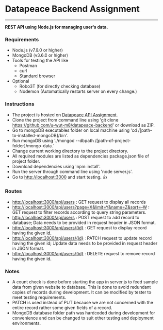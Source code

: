 # Datapeace Backend Assignment
---
**REST API using Node.js for managing user's data.**

### Requirements
- Node.js (v7.6.0 or higher)
- MongoDB (v3.6.0 or higher)
- Tools for testing the API like
  - Postman
  - curl
  - Standard browser
- Optional
  - Robo3T (for directly checking database)
  - Nodemon (Automatically restarts server on every change.)

### Instructions
- The project is hosted on [Datapeace API Assignment](https://github.com/u-wut-m8/datapeace-backend).
- Clone the project from command line using 'git clone https://github.com/u-wut-m8/datapeace-backend' or download as ZIP.
- Go to mongoDB executables folder on local machine using 'cd /[path-to-installed-mongoDB]/bin'.
- Run mongoDB using './mongod --dbpath /[path-of-project-folder]/mongo-data.'
- Change current working directory to the project directory.
- All required modules are listed as dependencies package.json file of project folder.
- Download dependencies using 'npm install'.
- Run the server through command line using 'node server.js'.
- Go to [http://localhost:3000](http://localhost:3000) and start testing. :+1:

### Routes
- [http://localhost:3000/api/users](http://localhost:3000/api/users) : GET request to display all records
- [http://localhost:3000/api/users?page=X&limit=Y&name=Z&sort=-W](http://localhost:3000/api/users?page=X&limit=Y&name=Z&sort=-W) : GET request to filter records according to query string parameters.
- [http://localhost:3000/api/users](http://localhost:3000/api/users) : POST request to add record to database; Data needs to be provided in request header in JSON format.
- [http://localhost:3000/api/users/{id}](http://localhost:3000/api/users/{id}) : GET request to display record having the given id.
-  [http://localhost:3000/api/users/{id}](http://localhost:3000/api/users/{id}) : PATCH request to update record having the given id; Update data needs to be provided in request header in JSON format.
- [http://localhost:3000/api/users/{id}](http://localhost:3000/api/users/{id}) : DELETE request to remove record having the given id.

### Notes
- A count check is done before starting the app in server.js to feed sample data from given website to database. This is done to avoid redundant copies of records during development. It can be modified by tester to meet testing requirements.
- PATCH is used instead of PUT because we are not concerned with the entire record rather some given fields of a record.
- MongoDB database folder path was hardcoded during development for convenience and can be changed to suit other testing and deployment environments.
